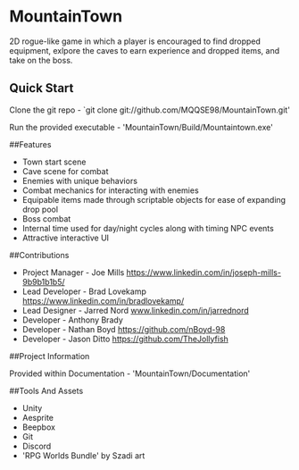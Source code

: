 # MountainTown

2D rogue-like game in which a player is encouraged to find dropped equipment, exlpore the caves to earn experience and dropped items, and take on the boss.

## Quick Start

Clone the git repo - `git clone git://github.com/MQQSE98/MountainTown.git'

Run the provided executable - 'MountainTown/Build/Mountaintown.exe'

##Features

* Town start scene
* Cave scene for combat
* Enemies with unique behaviors
* Combat mechanics for interacting with enemies
* Equipable items made through scriptable objects for ease of expanding drop pool
* Boss combat
* Internal time used for day/night cycles along with timing NPC events
* Attractive interactive UI

##Contributions

* Project Manager - Joe Mills          https://www.linkedin.com/in/joseph-mills-9b9b1b1b5/
* Lead Developer - Brad Lovekamp       https://www.linkedin.com/in/bradlovekamp/
* Lead Designer - Jarred Nord          www.linkedin.com/in/jarrednord
* Developer - Anthony Brady
* Developer - Nathan Boyd              https://github.com/nBoyd-98
* Developer - Jason Ditto              https://github.com/TheJollyfish

##Project Information

Provided within Documentation - 'MountainTown/Documentation'

##Tools And Assets

* Unity
* Aesprite
* Beepbox
* Git
* Discord
* 'RPG Worlds Bundle' by Szadi art
